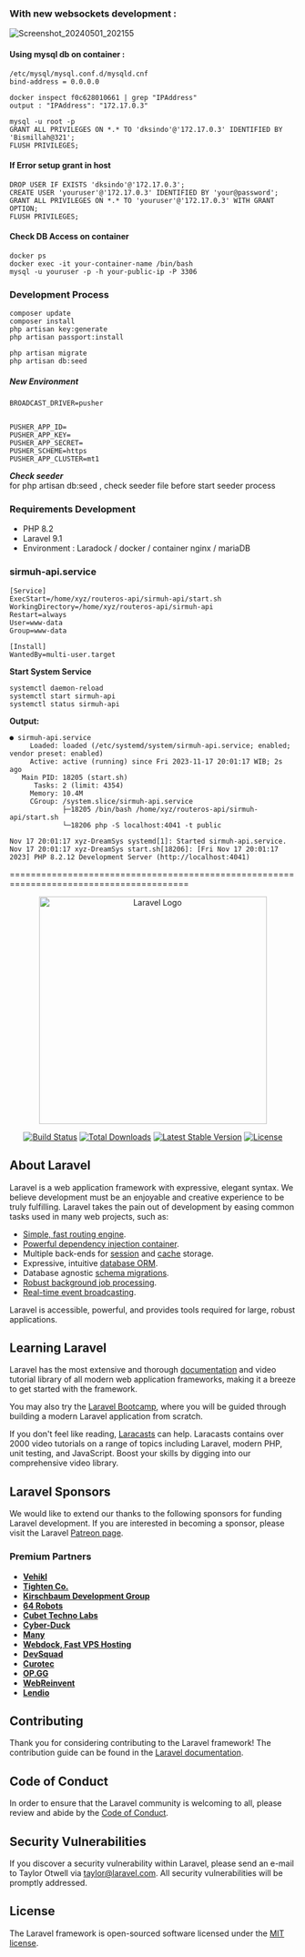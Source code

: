 ### With new websockets development :

![Screenshot_20240501_202155](https://github.com/codesyariah122/sirmuh-pos-api/assets/13291805/e39374bb-69fc-4dbf-bec5-8172f287c73d)

#### Using mysql db on container :

```
/etc/mysql/mysql.conf.d/mysqld.cnf
bind-address = 0.0.0.0
```

```
docker inspect f0c628010661 | grep "IPAddress"
output : "IPAddress": "172.17.0.3"
```

```
mysql -u root -p
GRANT ALL PRIVILEGES ON *.* TO 'dksindo'@'172.17.0.3' IDENTIFIED BY 'Bismillah@321';
FLUSH PRIVILEGES;
```

#### If Error setup grant in host

```
DROP USER IF EXISTS 'dksindo'@'172.17.0.3';
CREATE USER 'youruser'@'172.17.0.3' IDENTIFIED BY 'your@password';
GRANT ALL PRIVILEGES ON *.* TO 'youruser'@'172.17.0.3' WITH GRANT OPTION;
FLUSH PRIVILEGES;
```

#### Check DB Access on container

```
docker ps
docker exec -it your-container-name /bin/bash
mysql -u youruser -p -h your-public-ip -P 3306
```

### Development Process

```
composer update
composer install
php artisan key:generate
php artisan passport:install

php artisan migrate
php artisan db:seed
```

##### New Environment

```
BROADCAST_DRIVER=pusher


PUSHER_APP_ID=
PUSHER_APP_KEY=
PUSHER_APP_SECRET=
PUSHER_SCHEME=https
PUSHER_APP_CLUSTER=mt1
```

**_Check seeder_**  
for php artisan db:seed , check seeder file before start seeder process

### Requirements Development

-   PHP 8.2
-   Laravel 9.1
-   Environment :
    Laradock / docker / container
    nginx / mariaDB

### sirmuh-api.service

```
[Service]
ExecStart=/home/xyz/routeros-api/sirmuh-api/start.sh
WorkingDirectory=/home/xyz/routeros-api/sirmuh-api
Restart=always
User=www-data
Group=www-data

[Install]
WantedBy=multi-user.target

```

**Start System Service**

```
systemctl daemon-reload
systemctl start sirmuh-api
systemctl status sirmuh-api
```

**Output:**

```
● sirmuh-api.service
     Loaded: loaded (/etc/systemd/system/sirmuh-api.service; enabled; vendor preset: enabled)
     Active: active (running) since Fri 2023-11-17 20:01:17 WIB; 2s ago
   Main PID: 18205 (start.sh)
      Tasks: 2 (limit: 4354)
     Memory: 10.4M
     CGroup: /system.slice/sirmuh-api.service
             ├─18205 /bin/bash /home/xyz/routeros-api/sirmuh-api/start.sh
             └─18206 php -S localhost:4041 -t public

Nov 17 20:01:17 xyz-DreamSys systemd[1]: Started sirmuh-api.service.
Nov 17 20:01:17 xyz-DreamSys start.sh[18206]: [Fri Nov 17 20:01:17 2023] PHP 8.2.12 Development Server (http://localhost:4041)

```

========================================================================================

<p align="center"><a href="https://laravel.com" target="_blank"><img src="https://raw.githubusercontent.com/laravel/art/master/logo-lockup/5%20SVG/2%20CMYK/1%20Full%20Color/laravel-logolockup-cmyk-red.svg" width="400" alt="Laravel Logo"></a></p>

<p align="center">
<a href="https://github.com/laravel/framework/actions"><img src="https://github.com/laravel/framework/workflows/tests/badge.svg" alt="Build Status"></a>
<a href="https://packagist.org/packages/laravel/framework"><img src="https://img.shields.io/packagist/dt/laravel/framework" alt="Total Downloads"></a>
<a href="https://packagist.org/packages/laravel/framework"><img src="https://img.shields.io/packagist/v/laravel/framework" alt="Latest Stable Version"></a>
<a href="https://packagist.org/packages/laravel/framework"><img src="https://img.shields.io/packagist/l/laravel/framework" alt="License"></a>
</p>

## About Laravel

Laravel is a web application framework with expressive, elegant syntax. We believe development must be an enjoyable and creative experience to be truly fulfilling. Laravel takes the pain out of development by easing common tasks used in many web projects, such as:

-   [Simple, fast routing engine](https://laravel.com/docs/routing).
-   [Powerful dependency injection container](https://laravel.com/docs/container).
-   Multiple back-ends for [session](https://laravel.com/docs/session) and [cache](https://laravel.com/docs/cache) storage.
-   Expressive, intuitive [database ORM](https://laravel.com/docs/eloquent).
-   Database agnostic [schema migrations](https://laravel.com/docs/migrations).
-   [Robust background job processing](https://laravel.com/docs/queues).
-   [Real-time event broadcasting](https://laravel.com/docs/broadcasting).

Laravel is accessible, powerful, and provides tools required for large, robust applications.

## Learning Laravel

Laravel has the most extensive and thorough [documentation](https://laravel.com/docs) and video tutorial library of all modern web application frameworks, making it a breeze to get started with the framework.

You may also try the [Laravel Bootcamp](https://bootcamp.laravel.com), where you will be guided through building a modern Laravel application from scratch.

If you don't feel like reading, [Laracasts](https://laracasts.com) can help. Laracasts contains over 2000 video tutorials on a range of topics including Laravel, modern PHP, unit testing, and JavaScript. Boost your skills by digging into our comprehensive video library.

## Laravel Sponsors

We would like to extend our thanks to the following sponsors for funding Laravel development. If you are interested in becoming a sponsor, please visit the Laravel [Patreon page](https://patreon.com/taylorotwell).

### Premium Partners

-   **[Vehikl](https://vehikl.com/)**
-   **[Tighten Co.](https://tighten.co)**
-   **[Kirschbaum Development Group](https://kirschbaumdevelopment.com)**
-   **[64 Robots](https://64robots.com)**
-   **[Cubet Techno Labs](https://cubettech.com)**
-   **[Cyber-Duck](https://cyber-duck.co.uk)**
-   **[Many](https://www.many.co.uk)**
-   **[Webdock, Fast VPS Hosting](https://www.webdock.io/en)**
-   **[DevSquad](https://devsquad.com)**
-   **[Curotec](https://www.curotec.com/services/technologies/laravel/)**
-   **[OP.GG](https://op.gg)**
-   **[WebReinvent](https://webreinvent.com/?utm_source=laravel&utm_medium=github&utm_campaign=patreon-sponsors)**
-   **[Lendio](https://lendio.com)**

## Contributing

Thank you for considering contributing to the Laravel framework! The contribution guide can be found in the [Laravel documentation](https://laravel.com/docs/contributions).

## Code of Conduct

In order to ensure that the Laravel community is welcoming to all, please review and abide by the [Code of Conduct](https://laravel.com/docs/contributions#code-of-conduct).

## Security Vulnerabilities

If you discover a security vulnerability within Laravel, please send an e-mail to Taylor Otwell via [taylor@laravel.com](mailto:taylor@laravel.com). All security vulnerabilities will be promptly addressed.

## License

The Laravel framework is open-sourced software licensed under the [MIT license](https://opensource.org/licenses/MIT).
